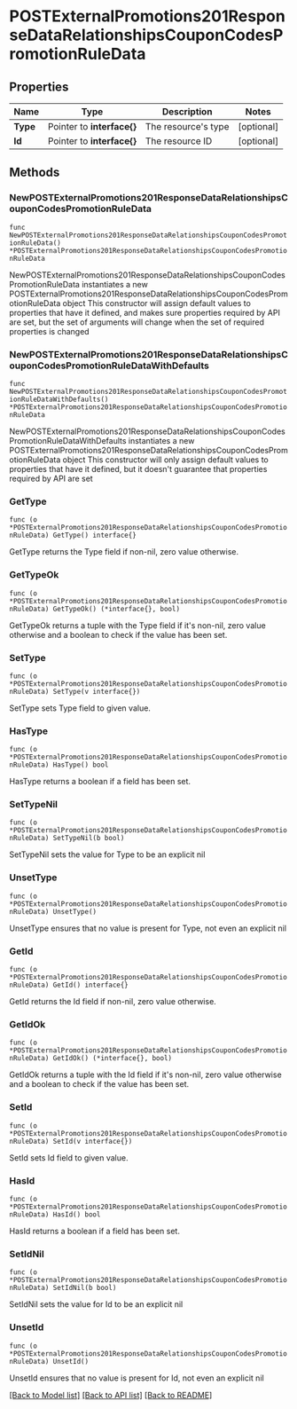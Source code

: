 # POSTExternalPromotions201ResponseDataRelationshipsCouponCodesPromotionRuleData

## Properties

Name | Type | Description | Notes
------------ | ------------- | ------------- | -------------
**Type** | Pointer to **interface{}** | The resource&#39;s type | [optional] 
**Id** | Pointer to **interface{}** | The resource ID | [optional] 

## Methods

### NewPOSTExternalPromotions201ResponseDataRelationshipsCouponCodesPromotionRuleData

`func NewPOSTExternalPromotions201ResponseDataRelationshipsCouponCodesPromotionRuleData() *POSTExternalPromotions201ResponseDataRelationshipsCouponCodesPromotionRuleData`

NewPOSTExternalPromotions201ResponseDataRelationshipsCouponCodesPromotionRuleData instantiates a new POSTExternalPromotions201ResponseDataRelationshipsCouponCodesPromotionRuleData object
This constructor will assign default values to properties that have it defined,
and makes sure properties required by API are set, but the set of arguments
will change when the set of required properties is changed

### NewPOSTExternalPromotions201ResponseDataRelationshipsCouponCodesPromotionRuleDataWithDefaults

`func NewPOSTExternalPromotions201ResponseDataRelationshipsCouponCodesPromotionRuleDataWithDefaults() *POSTExternalPromotions201ResponseDataRelationshipsCouponCodesPromotionRuleData`

NewPOSTExternalPromotions201ResponseDataRelationshipsCouponCodesPromotionRuleDataWithDefaults instantiates a new POSTExternalPromotions201ResponseDataRelationshipsCouponCodesPromotionRuleData object
This constructor will only assign default values to properties that have it defined,
but it doesn't guarantee that properties required by API are set

### GetType

`func (o *POSTExternalPromotions201ResponseDataRelationshipsCouponCodesPromotionRuleData) GetType() interface{}`

GetType returns the Type field if non-nil, zero value otherwise.

### GetTypeOk

`func (o *POSTExternalPromotions201ResponseDataRelationshipsCouponCodesPromotionRuleData) GetTypeOk() (*interface{}, bool)`

GetTypeOk returns a tuple with the Type field if it's non-nil, zero value otherwise
and a boolean to check if the value has been set.

### SetType

`func (o *POSTExternalPromotions201ResponseDataRelationshipsCouponCodesPromotionRuleData) SetType(v interface{})`

SetType sets Type field to given value.

### HasType

`func (o *POSTExternalPromotions201ResponseDataRelationshipsCouponCodesPromotionRuleData) HasType() bool`

HasType returns a boolean if a field has been set.

### SetTypeNil

`func (o *POSTExternalPromotions201ResponseDataRelationshipsCouponCodesPromotionRuleData) SetTypeNil(b bool)`

 SetTypeNil sets the value for Type to be an explicit nil

### UnsetType
`func (o *POSTExternalPromotions201ResponseDataRelationshipsCouponCodesPromotionRuleData) UnsetType()`

UnsetType ensures that no value is present for Type, not even an explicit nil
### GetId

`func (o *POSTExternalPromotions201ResponseDataRelationshipsCouponCodesPromotionRuleData) GetId() interface{}`

GetId returns the Id field if non-nil, zero value otherwise.

### GetIdOk

`func (o *POSTExternalPromotions201ResponseDataRelationshipsCouponCodesPromotionRuleData) GetIdOk() (*interface{}, bool)`

GetIdOk returns a tuple with the Id field if it's non-nil, zero value otherwise
and a boolean to check if the value has been set.

### SetId

`func (o *POSTExternalPromotions201ResponseDataRelationshipsCouponCodesPromotionRuleData) SetId(v interface{})`

SetId sets Id field to given value.

### HasId

`func (o *POSTExternalPromotions201ResponseDataRelationshipsCouponCodesPromotionRuleData) HasId() bool`

HasId returns a boolean if a field has been set.

### SetIdNil

`func (o *POSTExternalPromotions201ResponseDataRelationshipsCouponCodesPromotionRuleData) SetIdNil(b bool)`

 SetIdNil sets the value for Id to be an explicit nil

### UnsetId
`func (o *POSTExternalPromotions201ResponseDataRelationshipsCouponCodesPromotionRuleData) UnsetId()`

UnsetId ensures that no value is present for Id, not even an explicit nil

[[Back to Model list]](../README.md#documentation-for-models) [[Back to API list]](../README.md#documentation-for-api-endpoints) [[Back to README]](../README.md)


